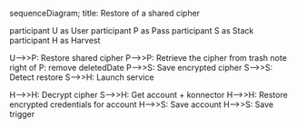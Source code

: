 sequenceDiagram;
title: Restore of a shared cipher

participant U as User
participant P as Pass
participant S as Stack
participant H as Harvest

U-->>P: Restore shared cipher
P-->>P: Retrieve the cipher from trash
note right of P: remove deletedDate
P-->>S: Save encrypted cipher
S-->>S: Detect restore 
S-->>H: Launch service 

H-->>H: Decrypt cipher
S-->>H: Get account + konnector
H-->>H: Restore encrypted credentials for account
H-->>S: Save account
H-->>S: Save trigger
